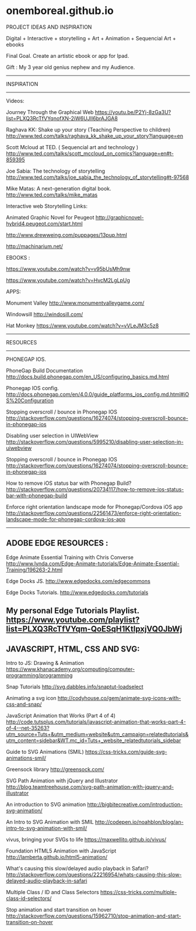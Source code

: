 # onemboreal.github.io

PROJECT IDEAS AND INSPIRATION

Digital + Interactive + storytelling + Art + Animation + Sequencial Art + ebooks

Final Goal. Create an artistic ebook or app for Ipad.

Gift : My 3 year old genius nephew and my Audience. 

-------------------------------------------------------------------------------------

INSPIRATION

-------------------------------------------------------------------------------------
Videos:

Journey Through the Graphical Web
https://youtu.be/P2Yj-8zGa3U?list=PLXQ3RcTfVYqnofXN-2iW6UJlI6brAJGA8

Raghava KK: Shake up your story (Teaching Perspective to children) http://www.ted.com/talks/raghava_kk_shake_up_your_story?language=en

Scott Mcloud at TED. ( Sequencial art and technology ) http://www.ted.com/talks/scott_mccloud_on_comics?language=en#t-859395

Joe Sabia: The technology of storytelling 
http://www.ted.com/talks/joe_sabia_the_technology_of_storytelling#t-97568

Mike Matas: A next-generation digital book. 
http://www.ted.com/talks/mike_matas

Interactive web Storytelling Links:

Animated Graphic Novel for Peugeot http://graphicnovel-hybrid4.peugeot.com/start.html

http://www.drewweing.com/puppages/13pup.html

http://machinarium.net/


EBOOKS :

https://www.youtube.com/watch?v=v95bUsMh9nw

https://www.youtube.com/watch?v=HvcM2LgLpUg

APPS:

Monument Valley
http://www.monumentvalleygame.com/

Windowsill
http://windosill.com/

Hat Monkey
https://www.youtube.com/watch?v=vVLeJM3c5z8

-------------------------------------------------------------------------------------

RESOURCES

-------------------------------------------------------------------------------------
PHONEGAP IOS.

PhoneGap Build Documentation
http://docs.build.phonegap.com/en_US/configuring_basics.md.html

Phonegap IOS config. 
http://docs.phonegap.com/en/4.0.0/guide_platforms_ios_config.md.html#iOS%20Configuration

Stopping overscroll / bounce in Phonegap IOS
http://stackoverflow.com/questions/16274074/stopping-overscroll-bounce-in-phonegap-ios

Disabling user selection in UIWebView
http://stackoverflow.com/questions/5995210/disabling-user-selection-in-uiwebview

Stopping overscroll / bounce in Phonegap IOS
http://stackoverflow.com/questions/16274074/stopping-overscroll-bounce-in-phonegap-ios

How to remove iOS status bar with Phonegap Build?
http://stackoverflow.com/questions/20734117/how-to-remove-ios-status-bar-with-phonegap-build

Enforce right orientation landscape mode for Phonegap/Cordova iOS app
http://stackoverflow.com/questions/22561473/enforce-right-orientation-landscape-mode-for-phonegap-cordova-ios-app

---------------------------
ADOBE EDGE RESOURCES :
---------------------------
Edge Animate Essential Training with Chris Converse
http://www.lynda.com/Edge-Animate-tutorials/Edge-Animate-Essential-Training/196263-2.html

Edge Docks JS.
http://www.edgedocks.com/edgecommons

Edge Docks Tutorials. 
http://www.edgedocks.com/tutorials

My personal Edge Tutorials Playlist. 
https://www.youtube.com/playlist?list=PLXQ3RcTfVYqm-QoESqH1KtlpxjVQ0JbWj
---------------------------
JAVASCRIPT, HTML, CSS AND SVG:
---------------------------
Intro to JS: Drawing & Animation
https://www.khanacademy.org/computing/computer-programming/programming

Snap Tutorials
http://svg.dabbles.info/snaptut-loadselect

Animating a svg icon
http://codyhouse.co/gem/animate-svg-icons-with-css-and-snap/

JavaScript Animation that Works (Part 4 of 4)
http://code.tutsplus.com/tutorials/javascript-animation-that-works-part-4-of-4--net-35263?utm_source=Tuts+&utm_medium=website&utm_campaign=relatedtutorials&utm_content=sidebar&WT.mc_id=Tuts+_website_relatedtutorials_sidebar

Guide to SVG Animations (SMIL)
https://css-tricks.com/guide-svg-animations-smil/

Greensock library
http://greensock.com/

SVG Path Animation with jQuery and Illustrator
http://blog.teamtreehouse.com/svg-path-animation-with-jquery-and-illustrator

An introduction to SVG animation
http://bigbitecreative.com/introduction-svg-animation/

An Intro to SVG Animation with SMIL
http://codepen.io/noahblon/blog/an-intro-to-svg-animation-with-smil/

vivus, bringing your SVGs to life
https://maxwellito.github.io/vivus/

Foundation HTML5 Animation with JavaScript
http://lamberta.github.io/html5-animation/

What's causing this slow/delayed audio playback in Safari?
http://stackoverflow.com/questions/22216954/whats-causing-this-slow-delayed-audio-playback-in-safari

Multiple Class / ID and Class Selectors
https://css-tricks.com/multiple-class-id-selectors/

Stop animation and start transition on hover
http://stackoverflow.com/questions/15962710/stop-animation-and-start-transition-on-hover
